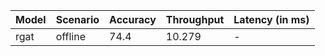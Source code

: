 | Model   | Scenario   |   Accuracy |   Throughput | Latency (in ms)   |
|---------|------------|------------|--------------|-------------------|
| rgat    | offline    |       74.4 |       10.279 | -                 |